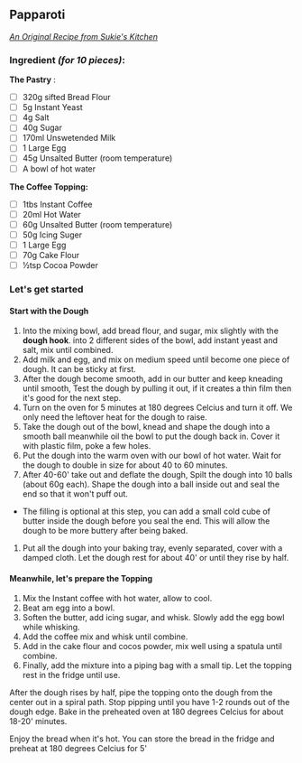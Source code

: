 

## Papparoti

_[An Original Recipe from Sukie's Kitchen](https://youtu.be/bY7ViF7LAfA)_

### Ingredient _(for 10 pieces)_: 

__The Pastry__ :
  * [ ] 320g sifted Bread Flour
  * [ ] 5g Instant Yeast
  * [ ] 4g Salt
  * [ ] 40g Sugar
  * [ ] 170ml Unswetended Milk 
  * [ ] 1 Large Egg
  * [ ] 45g Unsalted Butter (room temperature)
  * [ ] A bowl of hot water

__The Coffee Topping:__
  * [ ] 1tbs Instant Coffee
  * [ ] 20ml Hot Water
  * [ ] 60g Unsalted Butter (room temperature)
  * [ ] 50g Icing Suger
  * [ ] 1 Large Egg
  * [ ] 70g Cake Flour
  * [ ] ½tsp Cocoa Powder

### Let's get started

#### Start with the Dough 

1. Into the mixing bowl, add bread flour, and sugar, mix slightly with the __dough hook__. into 2 different sides of the bowl, add instant yeast and salt, mix until combined. 
1. Add milk and egg, and mix on medium speed until become one piece of dough. It can be sticky at first. 
1. After the dough become smooth, add in our butter and keep kneading until smooth, Test the dough by pulling it out, if it creates a thin film then it's good for the next step. 
1. Turn on the oven for 5 minutes at 180 degrees Celcius and turn it off. We only need the leftover heat for the dough to raise. 
1. Take the dough out of the bowl, knead and shape the dough into a smooth ball meanwhile oil the bowl to put the dough back in. Cover it with plastic film, poke a few holes. 
1. Put the dough into the warm oven with our bowl of hot water. Wait for the dough to double in size for about 40 to 60 minutes.
1. After 40-60' take out and deflate the dough, Spilt the dough into 10 balls (about 60g each). Shape the dough into a ball inside out and seal the end so that it won't puff out.
* The filling is optional at this step, you can add a small cold cube of butter inside the dough before you seal the end. This will allow the dough to be more buttery after being baked.
1. Put all the dough into your baking tray, evenly separated, cover with a damped cloth. Let the dough rest for about 40' or until they rise by half. 

#### Meanwhile, let's prepare the Topping

1. Mix the Instant coffee with hot water, allow to cool. 
1. Beat am egg into a bowl. 
1. Soften the butter, add icing sugar, and whisk. Slowly add the egg bowl while whisking. 
1. Add the coffee mix and whisk until combine. 
1. Add in the cake flour and cocos powder, mix well using a spatula until combine. 
1. Finally, add the mixture into a piping bag with a small tip. Let the topping rest in the fridge until use. 



After the dough rises by half, pipe the topping onto the dough from the center out in a spiral path. Stop pipping until you have 1-2 rounds out of the dough edge.
Bake in the preheated oven at 180 degrees Celcius for about 18-20' minutes. 

Enjoy the bread when it's hot. You can store the bread in the fridge and preheat at 180 degrees Celcius for 5'
